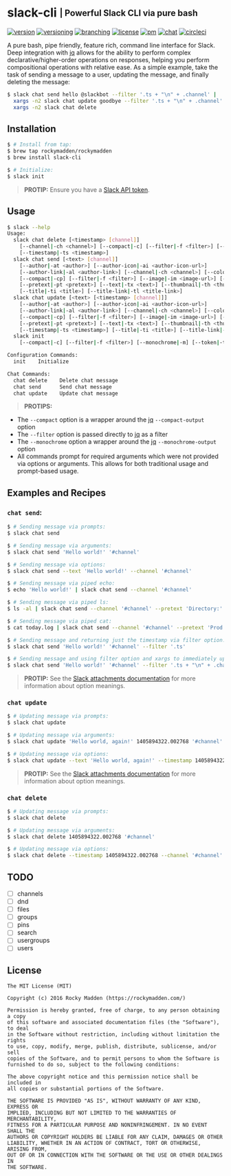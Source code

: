 # slack-cli <sub><sup>| Powerful Slack CLI via pure bash</sup></sub>
[![version](http://img.shields.io/badge/version-v0.9.0-blue.svg)](https://github.com/rockymadden/slack-cli/releases)
[![versioning](http://img.shields.io/badge/versioning-semver-blue.svg)](http://semver.org/)
[![branching](http://img.shields.io/badge/branching-github%20flow-blue.svg)](https://guides.github.com/introduction/flow/)
[![license](http://img.shields.io/badge/license-mit-blue.svg)](https://opensource.org/licenses/MIT)
[![pm](http://img.shields.io/badge/pm-zenhub-blue.svg)](https://www.zenhub.io/)
[![chat](http://img.shields.io/badge/chat-slack-blue.svg)](https://rockymadden-slack.herokuapp.com/)
[![circleci](https://circleci.com/gh/rockymadden/slack-cli.svg?style=shield)](https://circleci.com/gh/rockymadden/slack-cli)

A pure bash, pipe friendly, feature rich, command line interface for Slack. Deep integration with
[jq](https://github.com/stedolan/jq) allows for the ability to perform complex
declarative/higher-order operations on responses, helping you perform compositional operations with
relative ease. As a simple example, take the task of sending a message to a user, updating the
message, and finally deleting the message:

```bash
$ slack chat send hello @slackbot --filter '.ts + "\n" + .channel' |
  xargs -n2 slack chat update goodbye --filter '.ts + "\n" + .channel' |
  xargs -n2 slack chat delete
```

## Installation
```bash
$ # Install from tap:
$ brew tap rockymadden/rockymadden
$ brew install slack-cli

$ # Initialize:
$ slack init
```
> __PROTIP:__ Ensure you have a [Slack API token](https://api.slack.com/web).

## Usage

```bash
$ slack --help
Usage:
  slack chat delete [<timestamp> [channel]]
    [--channel|-ch <channel>] [--compact|-c] [--filter|-f <filter>] [--monochrome|-m]
    [--timestamp|-ts <timestamp>]
  slack chat send [<text> [channel]]
    [--author|-at <author>] [--author-icon|-ai <author-icon-url>]
    [--author-link|-al <author-link>] [--channel|-ch <channel>] [--color|-cl <color>]
    [--compact|-cp] [--filter|-f <filter>] [--image|-im <image-url>] [--monochrome|-m]
    [--pretext|-pt <pretext>] [--text|-tx <text>] [--thumbnail|-th <thumbnail-url>]
    [--title|-ti <title>] [--title-link|-tl <title-link>]
  slack chat update [<text> [<timestamp> [channel]]]
    [--author|-at <author>] [--author-icon|-ai <author-icon-url>]
    [--author-link|-al <author-link>] [--channel|-ch <channel>] [--color|-cl <color>]
    [--compact|-cp] [--filter|-f <filter>] [--image|-im <image-url>] [--monochrome|-m]
    [--pretext|-pt <pretext>] [--text|-tx <text>] [--thumbnail|-th <thumbnail-url>]
    [--timestamp|-ts <timestamp>] [--title|-ti <title>] [--title-link|-tl <title-link>]
  slack init
    [--compact|-c] [--filter|-f <filter>] [--monochrome|-m] [--token|-tk <token>]

Configuration Commands:
  init    Initialize

Chat Commands:
  chat delete    Delete chat message
  chat send      Send chat message
  chat update    Update chat message
```

> __PROTIPS:__
* The `--compact` option is a wrapper around the [jq](https://stedolan.github.io/jq/manual/)
  `--compact-output` option
* The `--filter` option is passed directly to [jq](https://stedolan.github.io/jq/manual/) as a
  filter
* The `--monochrome` option a wrapper around the [jq](https://stedolan.github.io/jq/manual/)
  `--monochrome-output` option
* All commands prompt for required arguments which were not provided via options or arguments. This
allows for both traditional usage and prompt-based usage.


## Examples and Recipes

### `chat send`:

```bash
$ # Sending message via prompts:
$ slack chat send

$ # Sending message via arguments:
$ slack chat send 'Hello world!' '#channel'

$ # Sending message via options:
$ slack chat send --text 'Hello world!' --channel '#channel'

$ # Sending message via piped echo:
$ echo 'Hello world!' | slack chat send --channel '#channel'

$ # Sending message via piped ls:
$ ls -al | slack chat send --channel '#channel' --pretext 'Directory:' --color good

$ # Sending message via piped cat:
$ cat today.log | slack chat send --channel '#channel' --pretext 'Prod issues:' --color danger

$ # Sending message and returning just the timestamp via filter option:
$ slack chat send 'Hello world!' '#channel' --filter '.ts'

$ # Sending message and using filter option and xargs to immediately update message:
$ slack chat send 'Hello world!' '#channel' --filter '.ts + "\n" + .channel' | xargs -n2 slack chat update 'Goodbye world!'
```

> __PROTIP:__ See the [Slack attachments documentation](https://api.slack.com/docs/attachments) for
more information about option meanings.

### `chat update`

```bash
$ # Updating message via prompts:
$ slack chat update

$ # Updating message via arguments:
$ slack chat update 'Hello world, again!' 1405894322.002768 '#channel'

$ # Updating message via options:
$ slack chat update --text 'Hello world, again!' --timestamp 1405894322.002768 --channel '#channel'
```

> __PROTIP:__ See the [Slack attachments documentation](https://api.slack.com/docs/attachments) for
more information about option meanings.

### `chat delete`

```bash
$ # Updating message via prompts:
$ slack chat delete

$ # Updating message via arguments:
$ slack chat delete 1405894322.002768 '#channel'

$ # Updating message via options:
$ slack chat delete --timestamp 1405894322.002768 --channel '#channel'
```

## TODO

* [ ] channels
* [ ] dnd
* [ ] files
* [ ] groups
* [ ] pins
* [ ] search
* [ ] usergroups
* [ ] users

## License
```
The MIT License (MIT)

Copyright (c) 2016 Rocky Madden (https://rockymadden.com/)

Permission is hereby granted, free of charge, to any person obtaining a copy
of this software and associated documentation files (the "Software"), to deal
in the Software without restriction, including without limitation the rights
to use, copy, modify, merge, publish, distribute, sublicense, and/or sell
copies of the Software, and to permit persons to whom the Software is
furnished to do so, subject to the following conditions:

The above copyright notice and this permission notice shall be included in
all copies or substantial portions of the Software.

THE SOFTWARE IS PROVIDED "AS IS", WITHOUT WARRANTY OF ANY KIND, EXPRESS OR
IMPLIED, INCLUDING BUT NOT LIMITED TO THE WARRANTIES OF MERCHANTABILITY,
FITNESS FOR A PARTICULAR PURPOSE AND NONINFRINGEMENT. IN NO EVENT SHALL THE
AUTHORS OR COPYRIGHT HOLDERS BE LIABLE FOR ANY CLAIM, DAMAGES OR OTHER
LIABILITY, WHETHER IN AN ACTION OF CONTRACT, TORT OR OTHERWISE, ARISING FROM,
OUT OF OR IN CONNECTION WITH THE SOFTWARE OR THE USE OR OTHER DEALINGS IN
THE SOFTWARE.
```
